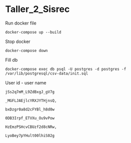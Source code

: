 # Taller_2_Sisrec

Run docker file
```
docker-compose up --build
```

Stop docker
```
docker-compose down
```

Fill db
```
docker-compose exec db psql -U postgres -d postgres -f /var/lib/postgresql/csv-data/init.sql
```

User id - user name

```
jSs2q7mM_L9ZdBxgJ_gV7g
```


```
_MGFLJAEjlcYRXJYTHjnsQ,
```


```
bxDzgr0a8d2cFYBl_h8d0w
```


```
0DB3Irpf_ETVXu_Ou9vPow
```


```
HzEmzPSHcvCBUzf2d8cNRw,
```


```
LyoBey7pYHult00lhiS02g
```